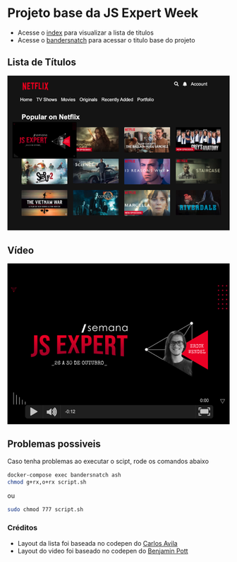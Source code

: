 # Projeto base da JS Expert Week

- Acesse o [index](./public/index/index.html) para visualizar a lista de titulos
- Acesse o [bandersnatch](./public/bandersnatch/index.html) para acessar o titulo base do projeto

## Lista de Títulos

![titulos](./prints/titulos.png)

## Vídeo

![titulos](./prints/demo.png)

## Problemas possiveis

Caso tenha problemas ao executar o scipt, rode os comandos abaixo

```bash
docker-compose exec bandersnatch ash
chmod g+rx,o+rx script.sh
```

ou

```bash
sudo chmod 777 script.sh
```

### Créditos

- Layout da lista foi baseada no  codepen do [Carlos Avila](https://codepen.io/cb2307/pen/XYxyeY)
- Layout do video foi baseado no codepen do [Benjamin Pott](https://codepen.io/benjipott/pen/JELELN)
